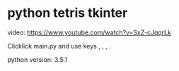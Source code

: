 ﻿# python tetris tkinter

video: https://www.youtube.com/watch?v=SxZ-cJqqrLk

Clicklick main.py and use keys <Right>, <Left>, <Up>, <Down>.

python version: 3.5.1